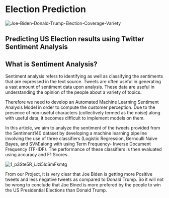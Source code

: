 # Election Prediction
![Joe-Biden-Donald-Trump-Election-Coverage-Variety](https://user-images.githubusercontent.com/43957442/133380829-d870f229-6109-4d21-a793-14b62ae9ed2f.jpg)

## Predicting US Election results using Twitter Sentiment Analysis

## What is Sentiment Analysis?

Sentiment analysis refers to identifying as well as classifying the sentiments that are expressed in the text source. Tweets are often useful in generating a vast amount of sentiment data upon analysis. These data are useful in understanding the opinion of the people about a variety of topics.

Therefore we need to develop an Automated Machine Learning Sentiment Analysis Model in order to compute the customer perception. Due to the presence of non-useful characters (collectively termed as the noise) along with useful data, it becomes difficult to implement models on them.

In this article, we aim to analyze the sentiment of the tweets provided from the Sentiment140 dataset by developing a machine learning pipeline involving the use of three classifiers (Logistic Regression, Bernoulli Naive Bayes, and SVM)along with using Term Frequency- Inverse Document Frequency (TF-IDF). The performance of these classifiers is then evaluated using accuracy and F1 Scores.

![1_p3Ste5R_iJzi5IcSmFkmtg](https://user-images.githubusercontent.com/43957442/133381164-3908be35-64f7-448b-a2e8-db3ff6a98c96.png)

From our Project, it is very clear that Joe Biden is getting more Positive tweets and less negative tweets as compared to Donald Trump. So it will not be wrong to conclude that Joe Bined is more prefered by the people to win the US Presidential Elections than Donald Trump.
